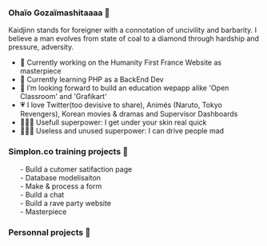 ### Ohaïo Gozaïmashitaaaa 🏯

Kaidjinn stands for foreigner with a connotation of uncivility and barbarity.
I believe a man evolves from state of coal to a diamond through hardship and pressure, adversity.

- 🔭 Currently working on the Humanity First France Website as masterpiece
- 🌱 Currently learning PHP as a BackEnd Dev
- 👯 I’m looking forward to build an education wepapp alike 'Open Classroom' and 'Grafikart'
- :heartpulse: I love Twitter(too devisive to share), Animés (Naruto, Tokyo Revengers), Korean movies & dramas and Supervisor Dashboards
- 🦸🏽‍♂️ Usefull superpower: I get under your skin real quick
- 🦸🏽‍♂️ Useless and unused superpower: I can drive people mad

### Simplon.co training projects 🏫

<ul>- Build a cutomer satifaction page<br>
- Database modelisaiton<br>
- Make & process a form<br>
- Build a chat<br>
- Build a rave party website<br>
- Masterpiece
</ul>

### Personnal projects 🚧




<!--
Kaidjinn stands for foreigner with a connotation of uncivility and barbarity.
I believe a man evolves from state of coal to a diamond through hardship and pressure, adversity.

Liens
[google] (http://www.google.com "link to google")

- 🤔 I’m looking for help with ...
- 💬 Ask me about ...
- 📫 How to reach me: ...
- 😄 Pronouns: ...
- ⚡ Fun fact: ...
-->
